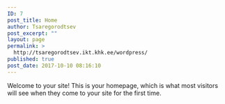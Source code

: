 ```yaml
---
ID: 7
post_title: Home
author: Tsaregorodtsev
post_excerpt: ""
layout: page
permalink: >
  http://tsaregorodtsev.ikt.khk.ee/wordpress/
published: true
post_date: 2017-10-10 08:16:10
---
```

Welcome to your site! This is your homepage, which is what most visitors will see when they come to your site for the first time.